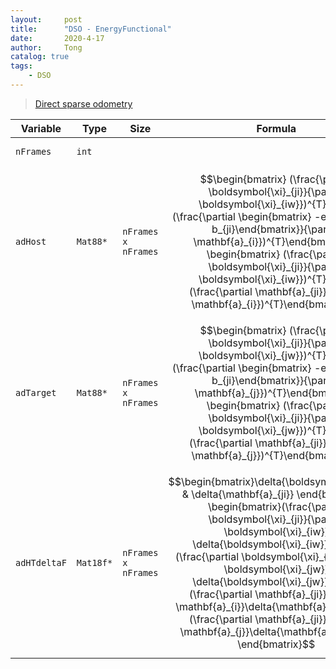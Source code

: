 ```yaml
---
layout:     post
title:      "DSO - EnergyFunctional"
date:       2020-4-17
author:     Tong
catalog: true
tags:
    - DSO
---
```


> [Direct sparse odometry](https://vision.in.tum.de/research/vslam/dso)

| Variable     | Type      | Size                | Formula                                                                                                                                                                                                                                                                                                                                                                                                                                                                                                                     | Description                                                                                             |
| ------------ | --------- | ------------------- | --------------------------------------------------------------------------------------------------------------------------------------------------------------------------------------------------------------------------------------------------------------------------------------------------------------------------------------------------------------------------------------------------------------------------------------------------------------------------------------------------------------------------- | ------------------------------------------------------------------------------------------------------- |
| `nFrames`    | `int`     |                     |                                                                                                                                                                                                                                                                                                                                                                                                                                                                                                                             | Number of frames                                                                                        |
| `adHost`     | `Mat88*`  | `nFrames x nFrames` | $$\begin{bmatrix} (\frac{\partial \boldsymbol{\xi}_{ji}}{\partial \boldsymbol{\xi}_{iw}})^{T} & \\ & (\frac{\partial \begin{bmatrix} -e^{a_{ji}} \\ -b_{ji}\end{bmatrix}}{\partial \mathbf{a}_{i}})^{T}\end{bmatrix} = \begin{bmatrix} (\frac{\partial \boldsymbol{\xi}_{ji}}{\partial \boldsymbol{\xi}_{iw}})^{T} & \\ & (\frac{\partial \mathbf{a}_{ji}}{\partial \mathbf{a}_{i}})^{T}\end{bmatrix}$$                                                                                                                                                                                                                                                                                                      | For a pair of frames `(host, target)`, the corresponding __index__ is `(host id + target id * nFrames)` |
| `adTarget`   | `Mat88*`  | `nFrames x nFrames` | $$\begin{bmatrix} (\frac{\partial \boldsymbol{\xi}_{ji}}{\partial \boldsymbol{\xi}_{jw}})^{T} & \\ & (\frac{\partial \begin{bmatrix} -e^{a_{ji}} \\ -b_{ji}\end{bmatrix}}{\partial \mathbf{a}_{j}})^{T}\end{bmatrix}= \begin{bmatrix} (\frac{\partial \boldsymbol{\xi}_{ji}}{\partial \boldsymbol{\xi}_{jw}})^{T} & \\ & (\frac{\partial \mathbf{a}_{ji}}{\partial \mathbf{a}_{j}})^{T}\end{bmatrix}$$                                                                                                                                                                                                                                                                                                      |                                                                                                         |
| `adHTdeltaF` | `Mat18f*` | `nFrames x nFrames` | $$\begin{bmatrix}\delta{\boldsymbol{\xi}_{ji}} & \delta{\mathbf{a}_{ji}} \end{bmatrix} = \begin{bmatrix}(\frac{\partial \boldsymbol{\xi}_{ji}}{\partial \boldsymbol{\xi}_{iw}} \delta{\boldsymbol{\xi}_{iw}})^{T} + (\frac{\partial \boldsymbol{\xi}_{ji}}{\partial \boldsymbol{\xi}_{jw}} \delta{\boldsymbol{\xi}_{jw}})^{T} & (\frac{\partial \mathbf{a}_{ji}}{\partial \mathbf{a}_{i}}\delta{\mathbf{a}_{i}})^{T} + (\frac{\partial \mathbf{a}_{ji}}{\partial \mathbf{a}_{j}}\delta{\mathbf{a}_{j}})^{T} \end{bmatrix}$$ | Increment of relative pose and relative photometric parameters                                           |